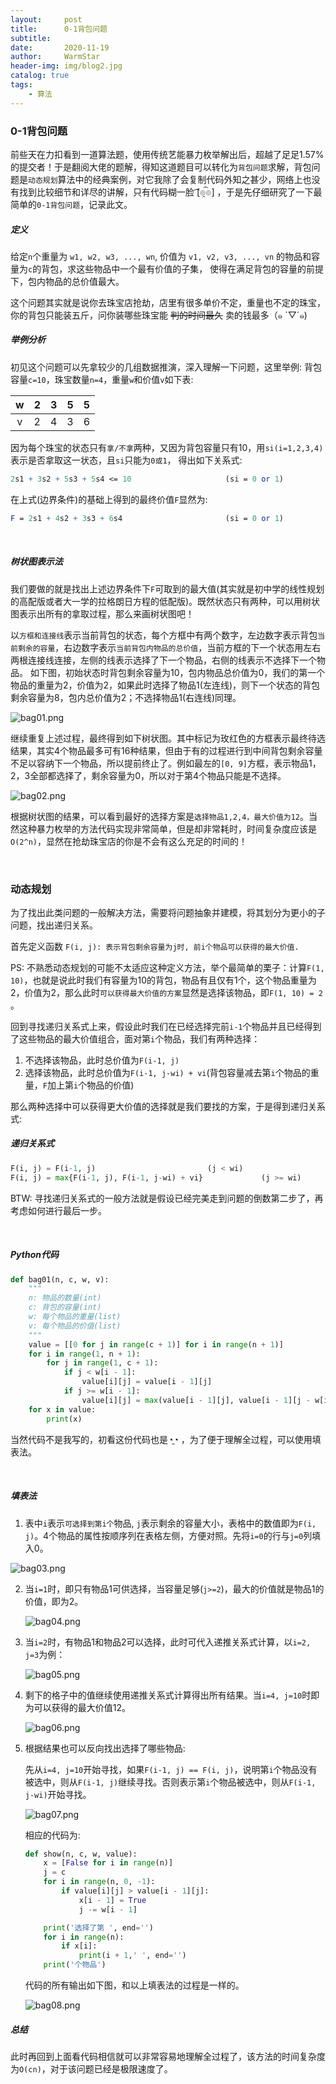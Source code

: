 ```yaml
---
layout:     post   				    
title:      0-1背包问题				
subtitle:   
date:       2020-11-19 				
author:     WarmStar
header-img: img/blog2.jpg 	
catalog: true 				
tags:							
    - 算法
---
```


### 0-1背包问题

前些天在力扣看到一道算法题，使用传统艺能暴力枚举解出后，超越了足足1.57%的提交者！于是翻阅大佬的题解，得知这道题目可以转化为`背包问题`求解，背包问题是`动态规划`算法中的经典案例，对它我除了会复制代码外知之甚少，网络上也没有找到比较细节和详尽的讲解，只有代码糊一脸 ͡[๏̯͡๏]  ，于是先仔细研究了一下最简单的`0-1背包问题`，记录此文。

##### 定义

给定`n`个重量为 `w1, w2, w3, ..., wn`, 价值为 `v1, v2, v3, ..., vn` 的物品和容量为`c`的背包，求这些物品中一个最有价值的子集， 使得在满足背包的容量的前提下，包内物品的总价值最大。

这个问题其实就是说你去珠宝店抢劫，店里有很多单价不定，重量也不定的珠宝，你的背包只能装五斤，问你装哪些珠宝能 ~~判的时间最久~~ 卖的钱最多（๑ `▽´๑) 

##### 举例分析

初见这个问题可以先拿较少的几组数据推演，深入理解一下问题，这里举例: 背包容量`c=10`，珠宝数量`n=4`，重量`w`和价值`v`如下表:

|  w   |  2   |  3   |  5   |  5   |
| :--: | :--: | :--: | :--: | :--: |
|  v   |  2   |  4   |  3   |  6   |

因为每个珠宝的状态只有`拿/不拿`两种，又因为背包容量只有10，用`si(i=1,2,3,4)`表示是否拿取这一状态，且`si`只能为`0或1`， 得出如下关系式:

```mathematica
2s1 + 3s2 + 5s3 + 5s4 <= 10						(si = 0 or 1)
```

在上式(边界条件)的基础上得到的最终价值`F`显然为:

```mathematica
F = 2s1 + 4s2 + 3s3 + 6s4						(si = 0 or 1)
```

 <br/>

##### 树状图表示法

我们要做的就是找出上述边界条件下`F`可取到的最大值(其实就是初中学的线性规划的高配版或者大一学的拉格朗日方程的低配版)。既然状态只有两种，可以用树状图表示出所有的拿取过程，那么来画树状图吧！

以`方框和连接线`表示当前背包的状态，每个方框中有两个数字，左边数字表示背包`当前剩余的容量`，右边数字表示`当前背包内物品的总价值`，当前方框的下一个状态用左右两根连接线连接，左侧的线表示选择了下一个物品，右侧的线表示不选择下一个物品。  如下图，初始状态时背包剩余容量为10，包内物品总价值为0，我们的第一个物品的重量为2，价值为2，如果此时选择了物品1(左连线)，则下一个状态的背包剩余容量为8，包内总价值为2；不选择物品1(右连线)同理。

![bag01.png](https://e.im5i.com/2020/11/27/bag01.png)

继续重复上述过程，最终得到如下树状图。其中标记为玫红色的方框表示最终待选结果，其实4个物品最多可有16种结果，但由于有的过程进行到中间背包剩余容量不足以容纳下一个物品，所以提前终止了。例如最左的`[0, 9]`方框，表示物品1， 2，3全部都选择了，剩余容量为0，所以对于第4个物品只能是不选择。

![bag02.png](https://e.im5i.com/2020/11/27/bag02.png)

根据树状图的结果，可以看到最好的选择方案是`选择物品1,2,4，最大价值为12`。当然这种暴力枚举的方法代码实现非常简单，但是却非常耗时，时间复杂度应该是`O(2^n)`，显然在抢劫珠宝店的你是不会有这么充足的时间的！

 <br/>

### 动态规划

为了找出此类问题的一般解决方法，需要将问题抽象并建模，将其划分为更小的子问题，找出递归关系。

首先定义函数  `F(i, j): 表示背包剩余容量为j时, 前i个物品可以获得的最大价值.`

PS: 不熟悉动态规划的可能不太适应这种定义方法，举个最简单的栗子：计算`F(1, 10)`，也就是说此时我们有容量为10的背包，物品有且仅有1个，这个物品重量为2，价值为2，那么此时`可以获得最大价值的方案`显然是选择该物品，即`F(1, 10) = 2 `。

回到寻找递归关系式上来，假设此时我们在已经选择完前`i-1`个物品并且已经得到了这些物品的最大价值组合，面对第`i`个物品，我们有两种选择：

1. 不选择该物品，此时总价值为`F(i-1, j)`
2. 选择该物品，此时总价值为`F(i-1, j-wi) + vi`(背包容量减去第`i`个物品的重量，`F`加上第`i`个物品的价值)

那么两种选择中可以获得更大价值的选择就是我们要找的方案，于是得到递归关系式: 

##### 递归关系式

```python
F(i, j) = F(i-1, j)							(j < wi)
F(i, j) = max{F(i-1, j), F(i-1, j-wi) + vi}				(j >= wi)
```

BTW: 寻找递归关系式的一般方法就是假设已经完美走到问题的倒数第二步了，再考虑如何进行最后一步。

 <br/>

##### Python代码

```python
def bag01(n, c, w, v):
    """
    n: 物品的数量(int)
    c: 背包的容量(int)
    w: 每个物品的重量(list)
    v: 每个物品的价值(list)
    """ 
    value = [[0 for j in range(c + 1)] for i in range(n + 1)]
    for i in range(1, n + 1):
        for j in range(1, c + 1):
            if j < w[i - 1]:
                value[i][j] = value[i - 1][j]
            if j >= w[i - 1]:
                value[i][j] = max(value[i - 1][j], value[i - 1][j - w[i - 1]] + v[i - 1])
    for x in value:
        print(x)
```

当然代码不是我写的，初看这份代码也是◔̯◔ ，为了便于理解全过程，可以使用填表法。

 <br/>

##### 填表法

1. 表中`i`表示`可选择到第i个`物品,  `j`表示剩余的容量大小，表格中的数值即为`F(i, j)`。4个物品的属性按顺序列在表格左侧，方便对照。先将`i=0`的行与`j=0`列填入0。

![bag03.png](https://e.im5i.com/2020/11/27/bag03.png)

2. 当`i=1`时，即只有物品1可供选择，当容量足够(`j>=2`)，最大的价值就是物品1的价值，即为2。

   ![bag04.png](https://e.im5i.com/2020/11/27/bag04.png)

3. 当`i=2`时，有物品1和物品2可以选择，此时可代入递推关系式计算，以`i=2, j=3`为例：

   ![bag05.png](https://e.im5i.com/2020/11/27/bag05.png)

4. 剩下的格子中的值继续使用递推关系式计算得出所有结果。当`i=4, j=10`时即为可以获得的最大价值12。

   ![bag06.png](https://e.im5i.com/2020/11/27/bag06.png)

5. 根据结果也可以反向找出选择了哪些物品:

   先从`i=4, j=10`开始寻找，如果`F(i-1, j) == F(i, j)`，说明第`i`个物品没有被选中，则从`F(i-1, j)`继续寻找。否则表示第`i`个物品被选中，则从`F(i-1, j-wi)`开始寻找。

   ![bag07.png](https://e.im5i.com/2020/11/27/bag07.png)

   相应的代码为:

   ```python
   def show(n, c, w, value):
       x = [False for i in range(n)]
       j = c
       for i in range(n, 0, -1):
           if value[i][j] > value[i - 1][j]:
               x[i - 1] = True
               j -= w[i - 1]
   
       print('选择了第 ', end='')
       for i in range(n):
           if x[i]:
               print(i + 1,' ', end='')
       print('个物品')
   ```
   
   代码的所有输出如下图，和以上填表法的过程是一样的。
   
   ![bag08.png](https://e.im5i.com/2020/11/27/bag08.png)

##### 总结

此时再回到上面看代码相信就可以非常容易地理解全过程了，该方法的时间复杂度为`O(cn)`，对于该问题已经是极限速度了。
